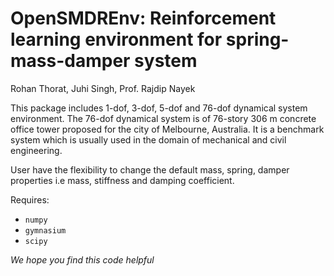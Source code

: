 # OpenSMDREnv: Reinforcement learning environment for spring-mass-damper system
Rohan Thorat, Juhi Singh, Prof. Rajdip Nayek 

This package includes 1-dof, 3-dof, 5-dof and 76-dof dynamical system environment. The 76-dof dynamical system is of 76-story 306 m concrete office tower proposed for the city of Melbourne, Australia. It is a benchmark system which is usually used in the domain of mechanical and civil engineering.

User have the flexibility to change the default mass, spring, damper properties i.e mass, stiffness and damping coefficient.

Requires:
* `numpy`
* `gymnasium`
* `scipy`

*We hope you find this code helpful*


